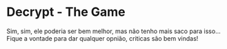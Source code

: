 # Decrypt - The Game


  Sim, sim, ele poderia ser bem melhor, mas não tenho mais saco para isso...
  Fique a vontade para dar qualquer opnião, criticas são bem vindas!
 
